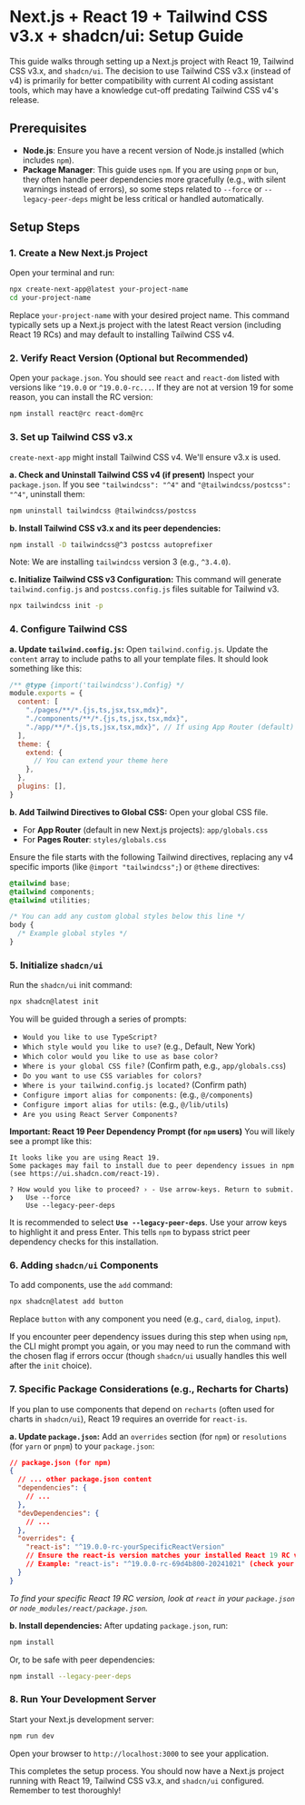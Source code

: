 # Next.js + React 19 + Tailwind CSS v3.x + shadcn/ui: Setup Guide

This guide walks through setting up a Next.js project with React 19, Tailwind CSS v3.x, and `shadcn/ui`.
The decision to use Tailwind CSS v3.x (instead of v4) is primarily for better compatibility with current AI coding assistant tools, which may have a knowledge cut-off predating Tailwind CSS v4's release.

## Prerequisites

*   **Node.js**: Ensure you have a recent version of Node.js installed (which includes `npm`).
*   **Package Manager**: This guide uses `npm`. If you are using `pnpm` or `bun`, they often handle peer dependencies more gracefully (e.g., with silent warnings instead of errors), so some steps related to `--force` or `--legacy-peer-deps` might be less critical or handled automatically.

## Setup Steps

### 1. Create a New Next.js Project

Open your terminal and run:
```bash
npx create-next-app@latest your-project-name
cd your-project-name
```
Replace `your-project-name` with your desired project name. This command typically sets up a Next.js project with the latest React version (including React 19 RCs) and may default to installing Tailwind CSS v4.

### 2. Verify React Version (Optional but Recommended)

Open your `package.json`. You should see `react` and `react-dom` listed with versions like `^19.0.0` or `^19.0.0-rc...`.
If they are not at version 19 for some reason, you can install the RC version:
```bash
npm install react@rc react-dom@rc
```

### 3. Set up Tailwind CSS v3.x

`create-next-app` might install Tailwind CSS v4. We'll ensure v3.x is used.

**a. Check and Uninstall Tailwind CSS v4 (if present)**
   Inspect your `package.json`. If you see `"tailwindcss": "^4"` and `"@tailwindcss/postcss": "^4"`, uninstall them:
   ```bash
   npm uninstall tailwindcss @tailwindcss/postcss
   ```

**b. Install Tailwind CSS v3.x and its peer dependencies:**
   ```bash
   npm install -D tailwindcss@^3 postcss autoprefixer
   ```
   Note: We are installing `tailwindcss` version 3 (e.g., `^3.4.0`).

**c. Initialize Tailwind CSS v3 Configuration:**
   This command will generate `tailwind.config.js` and `postcss.config.js` files suitable for Tailwind v3.
   ```bash
   npx tailwindcss init -p
   ```

### 4. Configure Tailwind CSS

**a. Update `tailwind.config.js`:**
   Open `tailwind.config.js`. Update the `content` array to include paths to all your template files. It should look something like this:
   ```javascript
   /** @type {import('tailwindcss').Config} */
   module.exports = {
     content: [
       "./pages/**/*.{js,ts,jsx,tsx,mdx}",
       "./components/**/*.{js,ts,jsx,tsx,mdx}",
       "./app/**/*.{js,ts,jsx,tsx,mdx}", // If using App Router (default)
     ],
     theme: {
       extend: {
         // You can extend your theme here
       },
     },
     plugins: [],
   }
   ```

**b. Add Tailwind Directives to Global CSS:**
   Open your global CSS file.
   *   For **App Router** (default in new Next.js projects): `app/globals.css`
   *   For **Pages Router**: `styles/globals.css`

   Ensure the file starts with the following Tailwind directives, replacing any v4 specific imports (like `@import "tailwindcss";`) or `@theme` directives:
   ```css
   @tailwind base;
   @tailwind components;
   @tailwind utilities;

   /* You can add any custom global styles below this line */
   body {
     /* Example global styles */
   }
   ```

### 5. Initialize `shadcn/ui`

Run the `shadcn/ui` init command:
```bash
npx shadcn@latest init
```
You will be guided through a series of prompts:
*   `Would you like to use TypeScript?`
*   `Which style would you like to use?` (e.g., Default, New York)
*   `Which color would you like to use as base color?`
*   `Where is your global CSS file?` (Confirm path, e.g., `app/globals.css`)
*   `Do you want to use CSS variables for colors?`
*   `Where is your tailwind.config.js located?` (Confirm path)
*   `Configure import alias for components:` (e.g., `@/components`)
*   `Configure import alias for utils:` (e.g., `@/lib/utils`)
*   `Are you using React Server Components?`

**Important: React 19 Peer Dependency Prompt (for `npm` users)**
You will likely see a prompt like this:
```
It looks like you are using React 19.
Some packages may fail to install due to peer dependency issues in npm (see https://ui.shadcn.com/react-19).

? How would you like to proceed? › - Use arrow-keys. Return to submit.
❯   Use --force
    Use --legacy-peer-deps
```
It is recommended to select **`Use --legacy-peer-deps`**. Use your arrow keys to highlight it and press Enter. This tells `npm` to bypass strict peer dependency checks for this installation.

### 6. Adding `shadcn/ui` Components

To add components, use the `add` command:
```bash
npx shadcn@latest add button
```
Replace `button` with any component you need (e.g., `card`, `dialog`, `input`).

If you encounter peer dependency issues during this step when using `npm`, the CLI might prompt you again, or you may need to run the command with the chosen flag if errors occur (though `shadcn/ui` usually handles this well after the `init` choice).

### 7. Specific Package Considerations (e.g., Recharts for Charts)

If you plan to use components that depend on `recharts` (often used for charts in `shadcn/ui`), React 19 requires an override for `react-is`.

**a. Update `package.json`:**
   Add an `overrides` section (for `npm`) or `resolutions` (for `yarn` or `pnpm`) to your `package.json`:
   ```json
   // package.json (for npm)
   {
     // ... other package.json content
     "dependencies": {
       // ...
     },
     "devDependencies": {
       // ...
     },
     "overrides": {
       "react-is": "^19.0.0-rc-yourSpecificReactVersion" 
       // Ensure the react-is version matches your installed React 19 RC version.
       // Example: "react-is": "^19.0.0-rc-69d4b800-20241021" (check your react version)
     }
   }
   ```
   *To find your specific React 19 RC version, look at `react` in your `package.json` or `node_modules/react/package.json`.*

**b. Install dependencies:**
   After updating `package.json`, run:
   ```bash
   npm install
   ```
   Or, to be safe with peer dependencies:
   ```bash
   npm install --legacy-peer-deps
   ```

### 8. Run Your Development Server

Start your Next.js development server:
```bash
npm run dev
```
Open your browser to `http://localhost:3000` to see your application.

This completes the setup process. You should now have a Next.js project running with React 19, Tailwind CSS v3.x, and `shadcn/ui` configured. Remember to test thoroughly!
